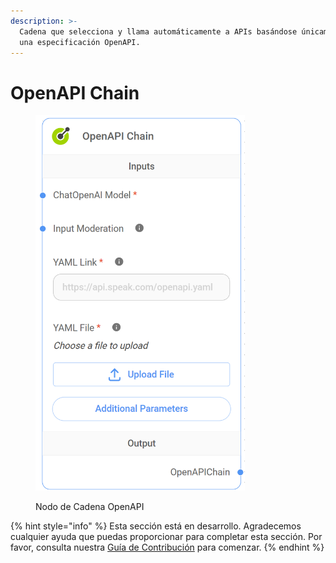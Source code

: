 ```yaml
---
description: >-
  Cadena que selecciona y llama automáticamente a APIs basándose únicamente en
  una especificación OpenAPI.
---
```


# OpenAPI Chain

<figure><img src="../../../../.gitbook/assets/image (25) (1).png" alt="" width="335"><figcaption><p>Nodo de Cadena OpenAPI</p></figcaption></figure>

{% hint style="info" %}
Esta sección está en desarrollo. Agradecemos cualquier ayuda que puedas proporcionar para completar esta sección. Por favor, consulta nuestra [Guía de Contribución](../../../../contributing/) para comenzar.
{% endhint %}
